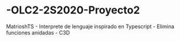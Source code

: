 # -OLC2-2S2020-Proyecto2
MatrioshTS - Interprete de lenguaje inspirado en Typescript - Elimina funciones anidadas - C3D
